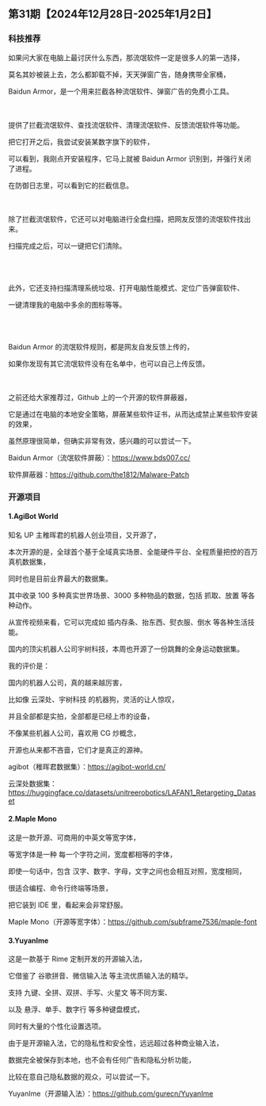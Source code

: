 ## 第31期【2024年12月28日-2025年1月2日】

### 科技推荐

如果问大家在电脑上最讨厌什么东西，那流氓软件一定是很多人的第一选择，

莫名其妙被装上去，怎么都卸载不掉，天天弹窗广告，随身携带全家桶，

Baidun Armor，是一个用来拦截各种流氓软件、弹窗广告的免费小工具。
<br/>
<br/>
<br/>

提供了拦截流氓软件、查找流氓软件、清理流氓软件、反馈流氓软件等功能。

把它打开之后，我尝试安装某数字旗下的软件，

可以看到，我刚点开安装程序，它马上就被 Baidun Armor 识别到，并强行关闭了进程。

在防御日志里，可以看到它的拦截信息。
<br/>
<br/>
<br/>

除了拦截流氓软件，它还可以对电脑进行全盘扫描，把网友反馈的流氓软件找出来。

扫描完成之后，可以一键把它们清除。

<br/>
<br/>
<br/>
此外，它还支持扫描清理系统垃圾、打开电脑性能模式、定位广告弹窗软件、

一键清理我的电脑中多余的图标等等。

<br/>
<br/>
<br/>
Baidun Armor 的流氓软件规则，都是网友自发反馈上传的，

如果你发现有其它流氓软件没有在名单中，也可以自己上传反馈。
<br/>
<br/>
<br/>

之前还给大家推荐过，Github 上的一个开源的软件屏蔽器，

它是通过在电脑的本地安全策略，屏蔽某些软件证书，从而达成禁止某些软件安装的效果，

虽然原理很简单，但确实非常有效，感兴趣的可以尝试一下。

Baidun Armor（流氓软件屏蔽）：https://www.bds007.cc/

软件屏蔽器：https://github.com/the1812/Malware-Patch


### 开源项目


#### 1.AgiBot World

知名 UP 主稚晖君的机器人创业项目，又开源了，

本次开源的是，全球首个基于全域真实场景、全能硬件平台、全程质量把控的百万真机数据集，

同时也是目前业界最大的数据集。

其中收录 100 多种真实世界场景、3000 多种物品的数据，包括 抓取、放置 等各种动作。

从宣传视频来看，它可以完成如 插内存条、抬东西、熨衣服、倒水 等各种生活技能。


国内的顶尖机器人公司宇树科技，本周也开源了一份跳舞的全身运动数据集。


我的评价是：

国内的机器人公司，真的越来越厉害，

比如像 云深处、宇树科技 的机器狗，灵活的让人惊叹，

并且全部都是实拍，全部都是已经上市的设备，

不像某些机器人公司，喜欢用 CG 炒概念，

开源也从来都不吝啬，它们才是真正的源神。


agibot（稚晖君数据集）：https://agibot-world.cn/

云深处数据集：https://huggingface.co/datasets/unitreerobotics/LAFAN1_Retargeting_Dataset


#### 2.Maple Mono

这是一款开源、可商用的中英文等宽字体，

等宽字体是一种 每一个字符之间，宽度都相等的字体，

即使一句话中，包含 汉字、数字、字母，文字之间也会相互对照，宽度相同，

很适合编程、命令行终端等场景，

把它装到 IDE 里，看起来会非常舒服。

Maple Mono（开源等宽字体）：https://github.com/subframe7536/maple-font

#### 3.YuyanIme

这是一款基于 Rime 定制开发的开源输入法，

它借鉴了 谷歌拼音、微信输入法 等主流优质输入法的精华。

支持 九键、全拼、双拼、手写、火星文 等不同方案、

以及 悬浮、单手、数字行 等多种键盘模式，

同时有大量的个性化设置选项。

由于是开源输入法，它的隐私性和安全性，远远超过各种商业输入法，

数据完全被保存到本地，也不会有任何广告和隐私分析功能，

比较在意自己隐私数据的观众，可以尝试一下。

YuyanIme（开源输入法）：https://github.com/gurecn/YuyanIme



